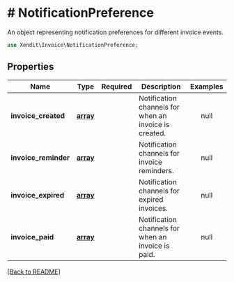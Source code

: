 # # NotificationPreference
An object representing notification preferences for different invoice events.

```php
use Xendit\Invoice\NotificationPreference;
```

## Properties

| Name | Type | Required | Description | Examples |
|------------|:-------------:|:-------------:|-------------|:-------------:|
| **invoice_created** | [**array**](NotificationChannel.md) |  | Notification channels for when an invoice is created. | null |
| **invoice_reminder** | [**array**](NotificationChannel.md) |  | Notification channels for invoice reminders. | null |
| **invoice_expired** | [**array**](NotificationChannel.md) |  | Notification channels for expired invoices. | null |
| **invoice_paid** | [**array**](NotificationChannel.md) |  | Notification channels for when an invoice is paid. | null |


[[Back to README]](../../README.md)
